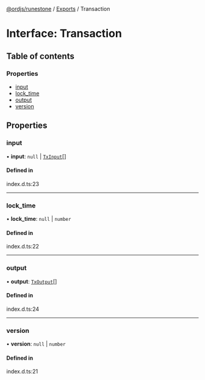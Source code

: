 [@ordjs/runestone](../README.md) / [Exports](../modules.md) / Transaction

# Interface: Transaction

## Table of contents

### Properties

- [input](Transaction.md#input)
- [lock\_time](Transaction.md#lock_time)
- [output](Transaction.md#output)
- [version](Transaction.md#version)

## Properties

### input

• **input**: ``null`` \| [`TxInput`](TxInput.md)[]

#### Defined in

index.d.ts:23

___

### lock\_time

• **lock\_time**: ``null`` \| `number`

#### Defined in

index.d.ts:22

___

### output

• **output**: [`TxOutput`](TxOutput.md)[]

#### Defined in

index.d.ts:24

___

### version

• **version**: ``null`` \| `number`

#### Defined in

index.d.ts:21
